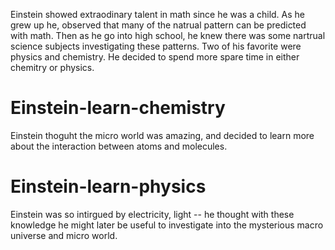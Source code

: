 Einstein showed extraodinary talent in math since he was a child. As he grew up he, observed that
many of the natrual pattern can be predicted with math. Then as he go into high school, he knew there was some nartrual science subjects investigating these patterns. Two of his favorite were physics and chemistry. He decided to spend more spare time in either chemitry or physics.

# Einstein-learn-chemistry
Einstein thoguht the micro world was amazing, and decided to learn more about the interaction between atoms and molecules.

# Einstein-learn-physics
Einstein was so intirgued by electricity, light -- he thought with these knowledge he might later be useful to investigate into the mysterious macro universe and micro world. 